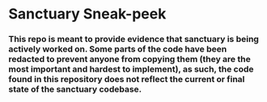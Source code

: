 # Sanctuary Sneak-peek

### This repo is meant to provide evidence that sanctuary is being actively worked on. Some parts of the code have been redacted to prevent anyone from copying them (they are the most important and hardest to implement), as such, the code found in this repository does not reflect the current or final state of the sanctuary codebase.